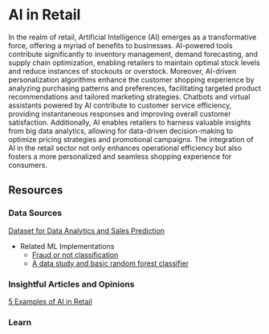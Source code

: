 # AI in Retail
In the realm of retail, Artificial Intelligence (AI) emerges as a transformative force, offering a myriad of benefits to businesses. AI-powered tools contribute significantly to inventory management, demand forecasting, and supply chain optimization, enabling retailers to maintain optimal stock levels and reduce instances of stockouts or overstock. Moreover, AI-driven personalization algorithms enhance the customer shopping experience by analyzing purchasing patterns and preferences, facilitating targeted product recommendations and tailored marketing strategies. Chatbots and virtual assistants powered by AI contribute to customer service efficiency, providing instantaneous responses and improving overall customer satisfaction. Additionally, AI enables retailers to harness valuable insights from big data analytics, allowing for data-driven decision-making to optimize pricing strategies and promotional campaigns. The integration of AI in the retail sector not only enhances operational efficiency but also fosters a more personalized and seamless shopping experience for consumers.
## Resources

### Data Sources
[Dataset for Data Analytics and Sales Prediction](https://www.kaggle.com/datasets/manjeetsingh/retaildataset)
* Related ML Implementations
  * [Fraud or not classification](https://www.kaggle.com/code/arditriana/fraud-detection-classification)
  * [A data study and basic random forest classifier](https://www.kaggle.com/code/abnerfreitas/fraud-detection-example-study)
### Insightful Articles and Opinions
[5 Examples of AI in Retail](9https://www.fool.com/investing/stock-market/market-sectors/information-technology/ai-stocks/ai-in-retail/#:~:text=What%20are%20examples%20of%20AI,management%2C%20and%20customer%20sentiment%20analysis.)
### Learn

